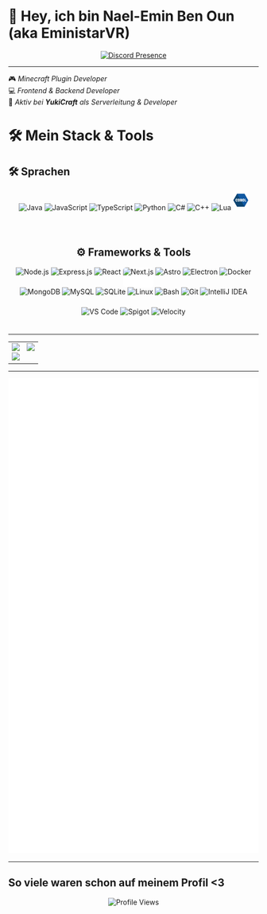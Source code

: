 # 👋 Hey, ich bin Nael-Emin Ben Oun (aka **EministarVR**)


<div align="center">
  <a href="https://discord.com/users/928021462386892830" target="_blank">
    <img src="https://lanyard.cnrad.dev/api/928021462386892830?idleMessage=%F0%9F%8C%99%20AFK%20%E2%80%93%20Coden%20am%20n%C3%A4chsten%20gro%C3%9Fen%20Ding...%20%7C%20EministarVR%20%F0%9F%9A%80&theme=dark&showDisplayName=true" alt="Discord Presence">
  </a>
</div>

---


🎮 *Minecraft Plugin Developer*  
💻 *Frontend & Backend Developer*  
🔧 *Aktiv bei **YukiCraft** als Serverleitung & Developer*



# 🛠️ Mein Stack & Tools

## 🛠️ Sprachen
<div align="center">
  
<!-- 🛠️ Sprachen -->
<div align="center">
  <img src="https://cdn.jsdelivr.net/gh/devicons/devicon/icons/java/java-original.svg" style="height: 40px; width: auto; display: inline-block;" alt="Java"/>
  <img src="https://cdn.jsdelivr.net/gh/devicons/devicon/icons/javascript/javascript-original.svg" style="height: 40px; width: auto; display: inline-block;" alt="JavaScript"/>
  <img src="https://cdn.jsdelivr.net/gh/devicons/devicon/icons/typescript/typescript-original.svg" style="height: 40px; width: auto; display: inline-block;" alt="TypeScript"/>
  <img src="https://cdn.jsdelivr.net/gh/devicons/devicon/icons/python/python-original.svg" style="height: 40px; width: auto; display: inline-block;" alt="Python"/>
  <img src="https://cdn.jsdelivr.net/gh/devicons/devicon/icons/csharp/csharp-original.svg" style="height: 40px; width: auto; display: inline-block;" alt="C#"/>
  <img src="https://cdn.jsdelivr.net/gh/devicons/devicon/icons/cplusplus/cplusplus-original.svg" style="height: 40px; width: auto; display: inline-block;" alt="C++"/>
  <img src="https://cdn.jsdelivr.net/gh/devicons/devicon/icons/lua/lua-original.svg" style="height: 40px; width: auto; display: inline-block;" alt="Lua"/>
  <img src="https://github.com/EministarVR/EministarVR/blob/main/cobol.png?raw=true" style="height: 40px; width: auto; display: inline-block;" alt="COBOL"/>
</div>

<br/>

 ## ⚙️ Frameworks & Tools 

 
<div align="center">
  <img src="https://cdn.jsdelivr.net/gh/devicons/devicon/icons/nodejs/nodejs-original.svg" style="height: 40px; width: auto; display: inline-block;" alt="Node.js"/>
  <img src="https://cdn.jsdelivr.net/gh/devicons/devicon/icons/express/express-original.svg" style="height: 40px; width: auto; display: inline-block;" alt="Express.js"/>
  <img src="https://cdn.jsdelivr.net/gh/devicons/devicon/icons/react/react-original.svg" style="height: 40px; width: auto; display: inline-block;" alt="React"/>
  <img src="https://cdn.jsdelivr.net/gh/devicons/devicon/icons/nextjs/nextjs-original.svg" style="height: 40px; width: auto; display: inline-block; background-color: white; border-radius: 6px;" alt="Next.js"/>
  <img src="https://cdn.jsdelivr.net/gh/devicons/devicon/icons/astro/astro-original.svg" style="height: 40px; width: auto; display: inline-block;" alt="Astro"/>
  <img src="https://cdn.jsdelivr.net/gh/devicons/devicon/icons/electron/electron-original.svg" style="height: 40px; width: auto; display: inline-block;" alt="Electron"/>
  <img src="https://cdn.jsdelivr.net/gh/devicons/devicon/icons/docker/docker-original.svg" style="height: 40px; width: auto; display: inline-block;" alt="Docker"/>
  <img src="https://cdn.jsdelivr.net/gh/devicons/devicon/icons/mongodb/mongodb-original.svg" style="height: 40px; width: auto; display: inline-block;" alt="MongoDB"/>
  <img src="https://cdn.jsdelivr.net/gh/devicons/devicon/icons/mysql/mysql-original.svg" style="height: 40px; width: auto; display: inline-block;" alt="MySQL"/>
  <img src="https://cdn.jsdelivr.net/gh/devicons/devicon/icons/sqlite/sqlite-original.svg" style="height: 40px; width: auto; display: inline-block;" alt="SQLite"/>
  <img src="https://cdn.jsdelivr.net/gh/devicons/devicon/icons/linux/linux-original.svg" style="height: 40px; width: auto; display: inline-block;" alt="Linux"/>
  <img src="https://cdn.jsdelivr.net/gh/devicons/devicon/icons/bash/bash-original.svg" style="height: 40px; width: auto; display: inline-block;" alt="Bash"/>
  <img src="https://cdn.jsdelivr.net/gh/devicons/devicon/icons/git/git-original.svg" style="height: 40px; width: auto; display: inline-block;" alt="Git"/>
  <img src="https://cdn.jsdelivr.net/gh/devicons/devicon/icons/intellij/intellij-original.svg" style="height: 40px; width: auto; display: inline-block;" alt="IntelliJ IDEA"/>
  <img src="https://cdn.jsdelivr.net/gh/devicons/devicon/icons/vscode/vscode-original.svg" style="height: 40px; width: auto; display: inline-block;" alt="VS Code"/>
  <img src="https://assets.papermc.io/brand/papermc_logo.min.svg" style="height: 40px; width: auto; display: inline-block;" alt="Spigot"/>
  <img src="https://assets.papermc.io/brand/velocity_combination_mark_blue.min.svg" style="height: 40px; width: auto; display: inline-block;" alt="Velocity"/>
</div>


</div>


---


<table>
  <tr>
    <td align="center" valign="top">
      <img src="https://github-readme-stats.vercel.app/api?username=EministarVR&show_icons=true&theme=radical&hide_border=true" height="165"/>
      <br>
      <img src="https://github-readme-stats.vercel.app/api/top-langs/?username=EministarVR&layout=compact&theme=radical&hide_border=true" height="165"/>
    </td>
    <td align="center" valign="top">
      <img src="https://github-profile-trophy.vercel.app/?username=EministarVR&theme=radical&no-frame=true&margin-w=10"/>
    </td>
  </tr>
</table>

---

<div align="center">
  <picture>
  <img src="/github-metrics.svg" alt="Metrics">
</picture>
</div>

---

## So viele waren schon auf meinem Profil <3

<div align="center">
  <img src="https://count.getloli.com/@EministarVR?name=EministarVR&theme=minecraft&padding=7&offset=0&align=center&scale=1&pixelated=1&darkmode=auto" alt="Profile Views"/>
</div>
